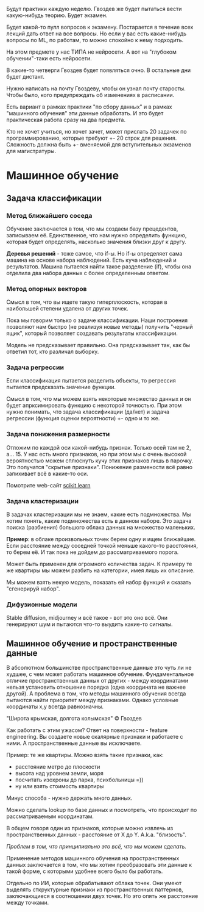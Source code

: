 Будут практики каждую неделю.
Гвоздев же будет пытаться вести какую-нибудь теорию.
Будет экзамен.

Будет какой-то пулл вопросов к экзамену. Постарается в течение всех лекций дать ответ на все вопросы. Но если у вас есть какие-нибудь вопросы по ML, по работам, то можно спокойно к нему подходить. 

На этом предмете у нас ТИПА не нейросети.
А вот на "глубоком обучении"-таки есть нейросети.

В какие-то четверги Гвоздев будет появляться очно. В остальные дни будет дистант. 

Нужно написать на почту Гвоздеву, чтобы он узнал почту старосты. Чтобы было, кого предупреждать об изменениях в расписании.

Есть вариант в рамках практики "по сбору данных" и в рамках "машинного обучения" эти данные обработать. И это будет практическая работа сразу на два предмета. 

Кто не хочет учиться, но хочет зачет, может прислать 20 задачек по программированию, которые требуют +- 20 строк для решения. Сложность должна быть +- вменяемой для вступительных экзаменов для магистратуры.

# Машинное обучение

## Задача классификации
### Метод ближайшего соседа
Обучение заключается в том, что мы создаем базу прецедентов, записываем её. Единственное, что нам нужно определить функцию, которая будет определять, насколько значения близки друг к другу. 

**Деревья решений** - тоже самое, что if-ы. Но if-ы определяет сама машина на основе набора наблюдений.
Есть куча наблюдений и результатов. Машина пытается найти такое разделение (if), чтобы она отделила два набора данных с более определенным ответом.

### Метод опорных векторов
Смысл в том, что вы ищете такую гиперплоскость, которая в наибольшей степени удалена от других точек.

Пока мы говорим только о задаче классификации. Наши построения позволяют нам быстро (не реализуя новые методы) получить "черный ящик", который позволяет создавать результаты классификации.

Модель не предсказывает правильно. Она предсказывает так, как бы ответил тот, кто различал выборку. 


### Задача регрессии
Если классификация пытается разделить объекты, то регрессия пытается предсказать значение функции.

Смысл в том, что мы можем взять некоторые множество данных и он будет апрксимировать функцию с некоторой точностью. При этом нужно понимать, что задача классификации (да/нет) и задача регрессии (функция оценки вероятности) +- одно и то же. 

### Задача понижения размерности 

Отложим по каждой оси какой-нибудь признак.  Только осей там не 2, а... 15. 
У нас есть много признаков, но при этом мы с очень высокой вероятностью можем сплюснуть кучу этих признаков лишь в парочку. 
Это получатся "скрытые признаки".
Понижение размености всё равно запихивает всё в какие-то оси. 

Помотрите web-сайт [scikit learn](https://scikit-learn.org/stable/index.html)

### Задача кластеризации
В задачах кластеризации мы не знаем, какие есть подмножества. Мы хотим понять, какие подмножества есть в данном наборе. 
Это задача поиска (разбиения) большого облака данных на множество маленьких.

**Пример**: в облаке произвольных точек берем одну и ищем ближайшие. Если расстояние между соседней точкой меньше какого-то расстояния, то берем её. И так пока не дойдем до рассматриваемого порога. 

Может быть применен для огромного количества задач. К примеру те же квартиры мы можем разбить на категории, имея лишь их описание. 

Мы можем взять некую модель, показать ей набор функций и сказать "сгенерируй набор".

### Дифузионные модели
Stable diffusion, midjourney и всё такое - вот это оно всё. 
Они генерируют шум и пытаются что-то выудить какие-то сигналы.

## Машинное обучение и пространственные данные
В абсолютном большинстве пространственные данные это чуть ли не худшее, с чем может работать машинное обучение.
Фундаментальное отличие пространственных данных от других - между координатами нельзя установить отношение порядка (одна координата не важнее другой).
А проблема в том, что методы машинного обучения всегда пытаются найти приоритет между признаками. Однако условные координаты x,y всегда равнозначны.

"Широта крымская, долгота колымская" :copyright: Гвоздев

Как работать с этим ужасом?
Ответ на поверхности - feature engineering. Вы создаете новые скалярные признаки и работаете с ними. А пространственные данные вы исключаете. 

Пример: те же квартиры. Можно взять такие признаки, как:
- расстояние метро до плоскости
- высота над уровнем земли, моря
- посчитать изохроны до парка, психбольницы =))
- ну или взять стоимость квартиры

Минус способа - нужно держать много данных.

Можно сделать lookup по базе данных и посмотреть, что происходит по рассматриваемым координатам.

В общем говоря один из признаков, которые можно извлечь из пространственных данных - расстояние от X до Y. A.k.a. "близость".

*Проблем в том, что принципиально это всё, что мы можем сделать.*

Применение методов машинного обучения на пространственных данных заключается в том, что мы хотим преобразовать эти данные к такой форме, с которыми удобнее всего было бы работать. 

Отдельно по ИИ, которые обрабатывают облака точек. Они умеют выделять сткруктурные признаки из пространственных паттернов, заключающиеся в соотношении двух точек. Но это опять же расстояние между точками. 
